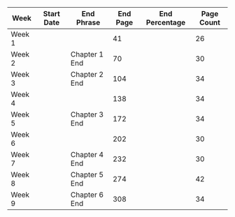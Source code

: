 | Week | Start Date | End Phrase | End Page | End Percentage | Page Count |
|-|-|-|-|-|-|
| Week 1 | | | 41 | | 26 |
| Week 2 | | Chapter 1 End |  70 | | 30 |
| Week 3 | | Chapter 2 End | 104 | | 34 |
| Week 4 | | | 138 | | 34 |
| Week 5 | | Chapter 3 End | 172 | | 34 |
| Week 6 | | | 202 | | 30 |
| Week 7 | | Chapter 4 End | 232 | | 30 |
| Week 8 | | Chapter 5 End | 274 | | 42 |
| Week 9 | | Chapter 6 End | 308 | | 34 |
